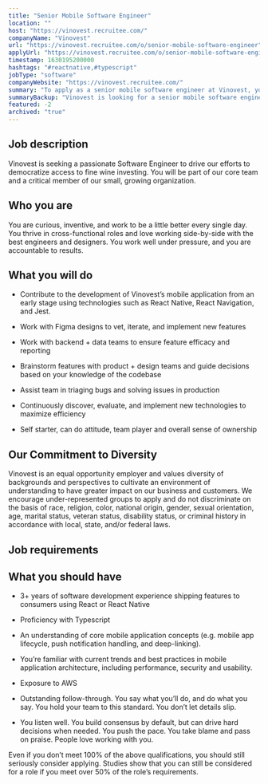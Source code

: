 ```yaml
---
title: "Senior Mobile Software Engineer"
location: ""
host: "https://vinovest.recruitee.com/"
companyName: "Vinovest"
url: "https://vinovest.recruitee.com/o/senior-mobile-software-engineer"
applyUrl: "https://vinovest.recruitee.com/o/senior-mobile-software-engineer/c/new"
timestamp: 1630195200000
hashtags: "#reactnative,#typescript"
jobType: "software"
companyWebsite: "https://vinovest.recruitee.com/"
summary: "To apply as a senior mobile software engineer at Vinovest, you preferably need to have 3+ years of software development experience shipping features to consumers using React or React Native."
summaryBackup: "Vinovest is looking for a senior mobile software engineer that has #reactjs, #typescript, #aws."
featured: -2
archived: "true"
---
```


## Job description

Vinovest is seeking a passionate Software Engineer to drive our efforts to democratize access to fine wine investing. You will be part of our core team and a critical member of our small, growing organization.

## Who you are

You are curious, inventive, and work to be a little better every single day. You thrive in cross-functional roles and love working side-by-side with the best engineers and designers. You work well under pressure, and you are accountable to results.

## What you will do

*   Contribute to the development of Vinovest’s mobile application from an early stage using technologies such as React Native, React Navigation, and Jest.
    

*   Work with Figma designs to vet, iterate, and implement new features
    

*   Work with backend + data teams to ensure feature efficacy and reporting
    

*   Brainstorm features with product + design teams and guide decisions based on your knowledge of the codebase
    

*   Assist team in triaging bugs and solving issues in production
    

*   Continuously discover, evaluate, and implement new technologies to maximize efficiency
    

*   Self starter, can do attitude, team player and overall sense of ownership
    

## Our Commitment to Diversity

Vinovest is an equal opportunity employer and values diversity of backgrounds and perspectives to cultivate an environment of understanding to have greater impact on our business and customers. We encourage under-represented groups to apply and do not discriminate on the basis of race, religion, color, national origin, gender, sexual orientation, age, marital status, veteran status, disability status, or criminal history in accordance with local, state, and/or federal laws.

## Job requirements

## What you should have

*   3+ years of software development experience shipping features to consumers using React or React Native
    

*   Proficiency with Typescript
    
*   An understanding of core mobile application concepts (e.g. mobile app lifecycle, push notification handling, and deep-linking).
    
*   You’re familiar with current trends and best practices in mobile application architecture, including performance, security and usability.
    
*   Exposure to AWS
    

*   Outstanding follow-through. You say what you’ll do, and do what you say. You hold your team to this standard. You don’t let details slip.
    

*   You listen well. You build consensus by default, but can drive hard decisions when needed. You push the pace. You take blame and pass on praise. People love working with you.
    

‪Even if you don’t meet 100% of the above qualifications, you should still seriously consider applying. Studies show that you can still be considered for a role if you meet over 50% of the role’s requirements.‬
